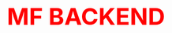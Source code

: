 <p style="text-align:center"><strong><a href="https://mofareh.net" style="font-size:48px;color:red;text-decoration: none;" target="_blank">MF BACKEND</a></strong></p>
